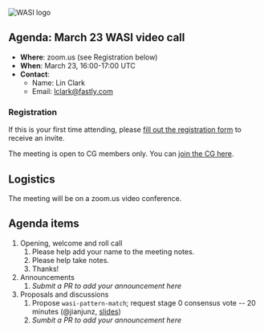![WASI logo](https://raw.githubusercontent.com/WebAssembly/WASI/main/WASI.png)

## Agenda: March 23 WASI video call

- **Where**: zoom.us (see Registration below)
- **When**: March 23, 16:00-17:00 UTC
- **Contact**:
  - Name: Lin Clark
  - Email: lclark@fastly.com

### Registration

If this is your first time attending, please [fill out the registration form](https://docs.google.com/forms/d/e/1FAIpQLSdpO6Lp2L_dZ2_oiDgzjKx7pb7s2YYHjeSIyfHWZZGSKoZKWQ/viewform?usp=sf_link) to receive an invite.

The meeting is open to CG members only. You can [join the CG here](https://www.w3.org/community/webassembly/).

## Logistics

The meeting will be on a zoom.us video conference.

## Agenda items

1. Opening, welcome and roll call
    1. Please help add your name to the meeting notes.
    1. Please help take notes.
    1. Thanks!
1. Announcements
    1. _Submit a PR to add your announcement here_
1. Proposals and discussions
    1. Propose `wasi-pattern-match`; request stage 0 consensus vote -- 20 minutes (@jianjunz, [slides](wasi/2023/presentations/2023-03-23-wasi-pattern-match.pdf))
    1. _Sumbit a PR to add your announcement here_
